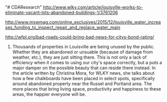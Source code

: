 "# CDAResearch"
http://www.wlky.com/article/louisville-works-to-eliminate-vacant-lots-abandoned-buildings-1/3761206

http://www.mswmag.com/online_exclusives/2015/12/louisville_water_increases_funding_to_inspect_repair_and_replace_water_main

http://wfpl.org/bad-roads-could-bring-bad-news-for-citys-bond-rating/

1)  Thousands of properties in Louisville are being unused by the public. Whether they are abandoned or unsuable (because of damage from weather, etc.), they are just sitting there. This is not only a lack of efficiency when it comes to using our city's space correctly, but a puts a major damper on the possible beauty that can reside there instead. In the article written by Christina Mora, for WLKY news, she talks about how a few chalkboards have been placed in select spots, specifically around abandoned property near the Russel and Portland area. The more places that bring living space, productivity and  happiness to these areas, the happier everyone will be.
